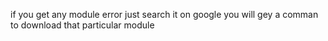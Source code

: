 if you get any module error just search it on google you will gey a comman to download that particular module
